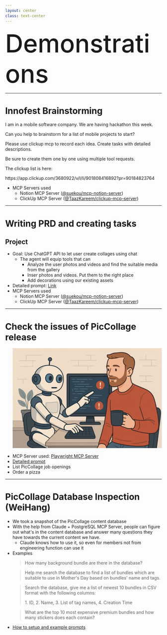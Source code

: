 ```yaml
---
layout: center
class: text-center
---
```


<h1 style="font-size: 80px; font-weight:500; margin: 0;">Demonstrations</h1>

---

# Innofest Brainstorming

<div class="bg-gray-800 border-l-4 border-blue-500 p-4 my-4">

<span class='text-gray-300'>
<p>I am in a mobile software company. We are having hackathon this week.</p>
<p>Can you help to brainstorm for a list of mobile projects to start?</p>
<p>Please use clickup mcp to record each idea. Create tasks with detailed descriptions.</p>
<p>Be sure to create them one by one using multiple tool requests.</p>
<p>The clickup list is here:</p>
<p>https://app.clickup.com/3680922/v/l/li/901808416892?pr=90184823764</p>
</span>

</div>

- MCP Servers used
  - Notion MCP Server ([@suekou/mcp-notion-server](https://github.com/suekou/mcp-notion-server))
  - ClickUp MCP Server ([@TaazKareem/clickup-mcp-server](https://github.com/taazkareem/clickup-mcp-server))

<!--
I am in a mobile software company. We are having hackathon this week.
Can you help to brainstorm for a list of mobile projects to start?
Please use clickup mcp to record each idea. Create tasks with detailed descriptions.
Be sure to create them one by one using multiple tool requests.
The clickup list is here:
https://app.clickup.com/3680922/v/l/li/901808416892?pr=90184823764
-->

---

# Writing PRD and creating tasks

## Project
- Goal: Use ChatGPT API to let user create collages using chat
  - The agent will equip tools that can
    - Analyze the user photos and videos and find the suitable media from the gallery
    - Inser photos and videos. Put them to the right place
    - Add decorations using our existing assets
- Detailed prompt: [Link](https://www.notion.so/piccollage/Detailed-prompt-for-LLM-collage-20a60e6b8fd7807b99d3ce5b891743af)
- MCP Servers used
  - Notion MCP Server ([@suekou/mcp-notion-server](https://github.com/suekou/mcp-notion-server))
  - ClickUp MCP Server ([@TaazKareem/clickup-mcp-server](https://github.com/taazkareem/clickup-mcp-server))

---

# Check the issues of PicCollage release

<div class="grid grid-cols-2 gap-4">
  <div class="flex items-center justify-center">
    <ul>
      <p><img src="/images/robot_qa.png" alt="Robot" class="w-full h-auto" /></p>
    </ul>
  </div>
  <div class="flex items-center">
    <ul>
      <li>MCP Server used: <a href="https://executeautomation.github.io/mcp-playwright/">Playwright MCP Server</a></li>
      <li><a href="https://www.notion.so/piccollage/Detailed-prompt-for-the-Crashlytics-check-20a60e6b8fd78002ad44e95bad11cf20">Detailed prompt</a></li>
      <li>List PicCollage job openings</li>
      <li>Order a pizza</li>
    </ul>
  </div>
</div>

---

# PicCollage Database Inspection (WeiHang)

<ul>
  <li>We took a snapshot of the PicCollage content database</li>
  <li>With the help from Claude + PostgreSQL MCP Server, people can figure out what's in the content database and answer many questions they have towards the current content we have.
    <ul>
      <li>Claude knows how to use it, so even for members not from engineering function can use it</li>
    </ul>
  </li>
  <li>
  Examples
    <p><blockquote class="text-amber-500 font-bold border-l-4 pl-4 border-amber-500">
      How many background bundle are there in the database?
    </blockquote></p>
    <p><blockquote class="text-amber-500 font-bold border-l-4 pl-4 border-amber-500">
      Help me search the database to find a list of bundles which are suitable to use in Mother's Day based on bundles' name and tags.
    </blockquote></p>
    <p><blockquote class="text-amber-500 font-bold border-l-4 pl-4 border-amber-500">
      Search the database, give me a list of newest 10 bundles in CSV format with the following columns:
      <p>1. ID, 2. Name, 3. List of tag names, 4. Creation Time</p>
    </blockquote></p>
    <p><blockquote class="text-amber-500 font-bold border-l-4 pl-4 border-amber-500">
      What are the top 10 most expensive premium bundles and how many stickers does each contain?
    </blockquote></p>
    
  </li>
  <li><a href="https://www.notion.so/piccollage/PostgreSQL-MCP-from-WeiHang-20d60e6b8fd780fdaeffde20939e4296">How to setup and example prompts</a></li>
</ul>